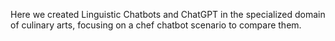 Here we created Linguistic Chatbots and ChatGPT in the specialized domain of culinary arts, focusing on a chef chatbot scenario to compare them. 
